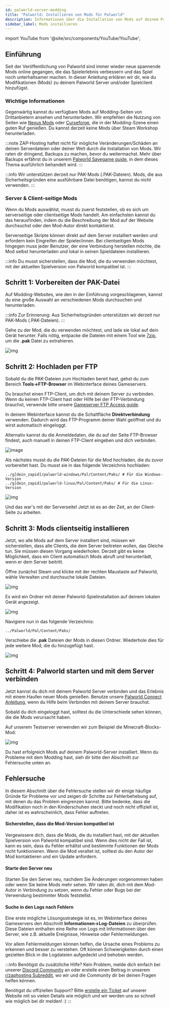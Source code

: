 ```yaml
---
id: palworld-server-modding
title: "Palworld: Installieren von Mods für Palworld"
description: Informationen über die Installation von Mods auf deinem Palworld-Server oder Spiel-Client von ZAP-Hosting - ZAP-Hosting.com Dokumentation
sidebar_label: Mods installieren
---
```


import YouTube from '@site/src/components/YouTube/YouTube';

## Einführung

Seit der Veröffentlichung von Palworld sind immer wieder neue spannende Mods online gegangen, die das Spielerlebnis verbessern und das Spiel noch unterhaltsamer machen. In dieser Anleitung erklären wir dir, wie du Modifikationen (Mods) zu deinem Palworld Server und/oder Spielclient hinzufügst.

<YouTube videoId="x4tfL3Vi5qE" title="How To Install Mods On Your Palworld Server!" description="Hast du das Gefühl, dass du etwas besser verstehst, wenn du es in Aktion siehst? Wir haben etwas für dich! Tauche ab in unser Video, welches alles für dich zusammenfasst. Egal, ob du es eilig hast oder einfach nur Informationen auf möglichst verständliche Art und Weise aufnehmen möchtest!"/>

### Wichtige Informationen

Gegenwärtig kannst du verfügbare Mods auf Modding-Seiten von Drittanbietern ansehen und herunterladen. Wir empfehlen die Nutzung von Seiten wie [Nexus Mods](https://www.nexusmods.com/palworld/) oder [Curseforge](https://www.curseforge.com/palworld/), die in der Modding-Szene einen guten Ruf genießen. Du kannst derzeit keine Mods über Steam Workshop herunterladen.

:::note
ZAP-Hosting haftet nicht für mögliche Veränderungen/Schäden an deinen Serverdateien oder deiner Welt durch die Installation von Mods. Wir raten dir dringend, Backups zu machen, bevor du weitermachst. Mehr über Backups erfährst du in unserem [Palworld Savegame guide](https://zap-hosting.com/guides/docs/palworld-server-savegames), in dem dieses Thema ausführlich behandelt wird.
:::

:::info
Wir unterstützen derzeit nur PAK-Mods (.PAK-Dateien). Mods, die aus Sicherheitsgründen eine ausführbare Datei benötigen, kannst du nicht verwenden.
:::



### Server & Client-seitige Mods

Wenn du Mods auswählst, musst du zuerst feststellen, ob es sich um serverseitige oder clientseitige Mods handelt. Am einfachsten kannst du das herausfinden, indem du die Beschreibung der Mod auf der Website durchsuchst oder den Mod-Autor direkt kontaktierst.

Serverseitige Skripte können direkt auf dem Server installiert werden und erfordern kein Eingreifen der Spieler/innen. Bei clientseitigen Mods hingegen muss jeder Benutzer, der eine Verbindung herstellen möchte, die Mod selbst herunterladen und lokal in seinen Spieldateien installieren.

:::info
Du musst sicherstellen, dass die Mod, die du verwenden möchtest, mit der aktuellen Spielversion von Palworld kompatibel ist.
:::



## Schritt 1: Vorbereiten der PAK-Datei

Auf Modding-Websites, wie den in der Einführung vorgeschlagenen, kannst du eine große Auswahl an verschiedenen Mods durchsuchen und herunterladen.

:::info
Zur Erinnerung: Aus Sicherheitsgründen unterstützen wir derzeit nur PAK-Mods (.PAK-Dateien).
:::

Gehe zu der Mod, die du verwenden möchtest, und lade sie lokal auf dein Gerät herunter. Falls nötig, entpacke die Dateien mit einem Tool wie [7zip](https://www.7-zip.org/), um die **.pak** Datei zu extrahieren.

![img](https://screensaver01.zap-hosting.com/index.php/s/EA4NBWkQAZQoqfi/preview)



## Schritt 2: Hochladen per FTP

Sobald du die PAK-Dateien zum Hochladen bereit hast, gehst du zum Bereich **Tools->FTP-Browser** im Webinterface deines Gameservers. 

Du brauchst einen FTP-Client, um dich mit deinem Server zu verbinden. Wenn du keinen FTP-Client hast oder Hilfe bei der FTP-Verbindung brauchst, verwende bitte unsere [Gameserver FTP Access guide](gameserver-ftpaccess.md).

In deinem Webinterface kannst du die Schaltfläche **Direktverbindung** verwenden. Dadurch wird das FTP-Programm deiner Wahl geöffnet und du wirst automatisch eingeloggt. 

Alternativ kannst du die Anmeldedaten, die du auf der Seite FTP-Browser findest, auch manuell in deinen FTP-Client eingeben und dich verbinden.

![image](https://github.com/zaphosting/docs/assets/42719082/01a28fcf-c576-4c97-9090-9201bdb01d04)

Als nächstes musst du die PAK-Dateien für die Mod hochladen, die du zuvor vorbereitet hast. Du musst sie in das folgende Verzeichnis hochladen:
```
../g[dein_zapid]/palworld-windows/Pal/Content/Paks/ # Für die Windows-Version
../g[dein_zapid]/palworld-linux/Pal/Content/Paks/ # Für die Linux-Version
```

![img](https://screensaver01.zap-hosting.com/index.php/s/87wqpW65SibyLGz/preview)

Und das war's mit der Serverseite! Jetzt ist es an der Zeit, an der Client-Seite zu arbeiten.



## Schritt 3: Mods clientseitig installieren

Jetzt, wo alle Mods auf dem Server installiert sind, müssen wir sicherstellen, dass alle Clients, die dem Server beitreten wollen, das Gleiche tun. Sie müssen diesen Vorgang wiederholen. Derzeit gibt es keine Möglichkeit, dass ein Client automatisch Mods abruft und herunterlädt, wenn er dem Server beitritt.

Öffne zunächst Steam und klicke mit der rechten Maustaste auf Palworld, wähle Verwalten und durchsuche lokale Dateien.

![img](https://screensaver01.zap-hosting.com/index.php/s/zf8iSjsJNit9sqB/preview)

Es wird ein Ordner mit deiner Palworld-Spielinstallation auf deinem lokalen Gerät angezeigt.

![img](https://screensaver01.zap-hosting.com/index.php/s/GwSzNffxDJaJCrX/preview)

Navigiere nun in das folgende Verzeichnis: 
```
../Palworld/Pal/Content/Paks/
```

Verschiebe die **.pak** Dateien der Mods in diesen Ordner. Wiederhole dies für jede weitere Mod, die du hinzugefügt hast.

![img](https://screensaver01.zap-hosting.com/index.php/s/ZmAtezELEbNCwc4/preview)



## Schritt 4: Palworld starten und mit dem Server verbinden

Jetzt kannst du dich mit deinem Palworld Server verbinden und das Erlebnis mit einem Haufen neuer Mods genießen. Benutze unsere [Palworld Connect Anleitung](palworld-connect.md), wenn du Hilfe beim Verbinden mit deinem Server brauchst.

Sobald du dich eingeloggt hast, solltest du die Unterschiede sehen können, die die Mods verursacht haben.

Auf unserem Testserver verwenden wir zum Beispiel die Minecraft-Blocks-Mod:

![img](https://screensaver01.zap-hosting.com/index.php/s/dxytjjrwaqLtiik/preview)

Du hast erfolgreich Mods auf deinem Palworld-Server installiert. Wenn du Probleme mit dem Modding hast, sieh dir bitte den Abschnitt zur Fehlersuche unten an.



## Fehlersuche

In diesem Abschnitt über die Fehlersuche stellen wir dir einige häufige Gründe für Probleme vor und zeigen dir Schritte zur Fehlerbehebung auf, mit denen du das Problem eingrenzen kannst. Bitte bedenke, dass die Modifikation noch in den Kinderschuhen steckt und noch nicht offiziell ist, daher ist es wahrscheinlich, dass Fehler auftreten.

#### Sicherstellen, dass die Mod-Version kompatibel ist

Vergewissere dich, dass die Mods, die du installiert hast, mit der aktuellen Spielversion von Palworld kompatibel sind. Wenn dies nicht der Fall ist, kann es sein, dass du Fehler erhältst und bestimmte Funktionen der Mods nicht funktionieren. Wenn die Mod veraltet ist, solltest du den Autor der Mod kontaktieren und ein Update anfordern.

#### Starte den Server neu

Starten Sie den Server neu, nachdem Sie Änderungen vorgenommen haben oder wenn Sie keine Mods mehr sehen. Wir raten dir, dich mit dem Mod-Autor in Verbindung zu setzen, wenn du Fehler oder Bugs bei der Verwendung bestimmter Mods feststellst.

#### Suche in den Logs nach Fehlern

Eine erste mögliche Lösungsstrategie ist es, im Webinterface deines Gameservers den Abschnitt **Informationen->Log-Dateien** zu überprüfen. Diese Dateien enthalten eine Reihe von Logs mit Informationen über den Server, wie z.B. aktuelle Ereignisse, Hinweise oder Fehlermeldungen.

Vor allem Fehlermeldungen können helfen, die Ursache eines Problems zu erkennen und besser zu verstehen. Oft können Schwierigkeiten durch einen gezielten Blick in die Logdateien aufgedeckt und behoben werden.

:::info
Benötigst du zusätzliche Hilfe? Kein Problem, melde dich einfach bei unserer [Discord Community](https://discord.com/invite/zaphosting) an oder erstelle einen Beitrag in unserem [r/zaphosting Subreddit](https://www.reddit.com/r/zaphosting/), wo wir und die Community dir bei deinen Fragen helfen können.

Benötigst du offiziellen Support? Bitte [erstelle ein Ticket](https://zap-hosting.com/en/customer/support/) auf unserer Website mit so vielen Details wie möglich und wir werden uns so schnell wie möglich bei dir melden! :)
:::